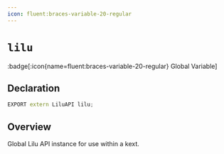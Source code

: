 ```yaml
---
icon: fluent:braces-variable-20-regular
---
```


# `lilu`

:badge[:icon{name=fluent:braces-variable-20-regular} Global Variable]

## Declaration

```cpp
EXPORT extern LiluAPI lilu;
```

## Overview

Global Lilu API instance for use within a kext.
